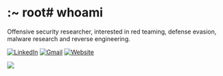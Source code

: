 # :~ root# whoami
Offensive security researcher, interested in red teaming, defense evasion, malware research and reverse engineering.

[![LinkedIn](https://img.shields.io/badge/LinkedIn-%230077B5.svg?logo=linkedin&logoColor=white)](https://www.linkedin.com/in/pouya-s-929ab5255)
[![Gmail](https://img.shields.io/badge/Gmail-D14836?style=for-the-badge&logo=gmail&logoColor=white)](mailto:bl4ckr4z3r@gmail.com)
[![Website](https://img.shields.io/website-up-down-green-red/http/monip.org.svg)](https://hive.w4lk3r.blog)


![](https://github-readme-stats.vercel.app/api/top-langs/?username=7h3w4lk3r&theme=synthwave&hide_border=false&include_all_commits=true&count_private=true&layout=compact)<br/>  
